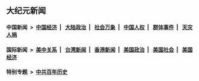 ## 大纪元新闻

#### 中国新闻 &nbsp;>&nbsp; [中国经济](indexes/ncid283/README.md?05021645) &nbsp;| &nbsp; [大陆政治](indexes/ncid277/README.md?05021645) &nbsp;| &nbsp; [社会万象](indexes/ncid282/README.md?05021645) &nbsp;| &nbsp; [中国人权](indexes/ncid278/README.md?05021645) &nbsp;| &nbsp; [群体事件](indexes/ncid279/README.md?05021645) &nbsp;| &nbsp; [天灾人祸](indexes/ncid280/README.md?05021645)

#### 国际新闻 &nbsp;>&nbsp; [美中关系](indexes/nf1412576/README.md?05021645) &nbsp;| &nbsp; [台湾新闻](indexes/ncid1349361/README.md?05021645) &nbsp;| &nbsp; [香港新闻](indexes/ncid1349362/README.md?05021645) &nbsp;| &nbsp; [美国政治](indexes/ncid1078159/README.md?05021645) &nbsp;| &nbsp; [美国社会](indexes/ncid1078160/README.md?05021645) &nbsp;| &nbsp; [美国经济](indexes/ncid1078158/README.md?05021645)

#### 特别专题 &nbsp;>&nbsp; [中共百年历史](https://github.com/easy2view/epoch-special/blob/master/README.md?05021645)  
